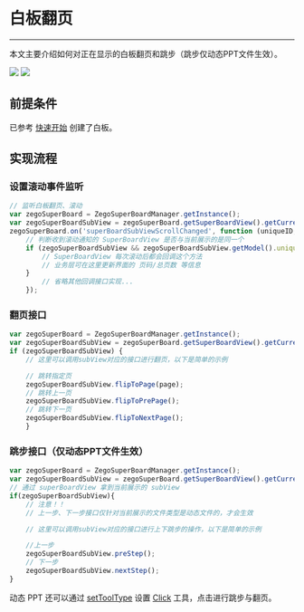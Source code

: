 # 白板翻页

- - -

本文主要介绍如何对正在显示的白板翻页和跳步（跳步仅动态PPT文件生效）。

<Frame width="512" height="auto" caption=""><img src="https://doc-media.zego.im/sdk-doc/Pics/WhiteboardView/filppage.gif" /></Frame>

<Frame width="512" height="auto" caption=""><img src="https://doc-media.zego.im/sdk-doc/Pics/WhiteboardView/step.gif" /></Frame>

## 前提条件

已参考 [快速开始](/super-board-electron/quick-start/create-white-board) 创建了白板。

## 实现流程

### 设置滚动事件监听
```javascript
// 监听白板翻页、滚动
var zegoSuperBoard = ZegoSuperBoardManager.getInstance();
var zegoSuperBoardSubView = zegoSuperBoard.getSuperBoardView().getCurrentSuperBoardSubView();
zegoSuperBoard.on('superBoardSubViewScrollChanged', function (uniqueID, page, step) {
    // 判断收到滚动通知的 SuperBoardView 是否与当前展示的是同一个
    if (zegoSuperBoardSubView && zegoSuperBoardSubView.getModel().uniqueID == uniqueID) {
        // SuperBoardView 每次滚动后都会回调这个方法
        // 业务层可在这里更新界面的 页码/总页数 等信息
    }
        // 省略其他回调接口实现...
    });
```


### 翻页接口
```javascript
var zegoSuperBoard = ZegoSuperBoardManager.getInstance();
var zegoSuperBoardSubView = zegoSuperBoard.getSuperBoardView().getCurrentSuperBoardSubView();
if (zegoSuperBoardSubView) {
    // 这里可以调用subView对应的接口进行翻页，以下是简单的示例

    // 跳转指定页
    zegoSuperBoardSubView.flipToPage(page);
    // 跳转上一页
    zegoSuperBoardSubView.flipToPrePage();
    // 跳转下一页
    zegoSuperBoardSubView.flipToNextPage();
    }
```

### 跳步接口（仅动态PPT文件生效）
```javascript
var zegoSuperBoard = ZegoSuperBoardManager.getInstance();
var zegoSuperBoardSubView = zegoSuperBoard.getSuperBoardView().getCurrentSuperBoardSubView();
// 通过 superBoardView 拿到当前展示的 subView
if(zegoSuperBoardSubView){
    // 注意！！
    // 上一步、下一步接口仅针对当前展示的文件类型是动态文件的，才会生效

    // 这里可以调用subView对应的接口进行上下跳步的操作，以下是简单的示例

    //上一步
    zegoSuperBoardSubView.preStep();
    // 下一步
    zegoSuperBoardSubView.nextStep();
}
```
动态 PPT 还可以通过 [setToolType](https://doc-zh.zego.im/article/api?doc=superboard_API~javascript_electron~class~ZegoSuperBoardManager#set-tool-type) 设置 [Click](https://doc-zh.zego.im/article/api?doc=superboard_API~javascript_electron~enum~ZegoSuperBoardTool#click) 工具，点击进行跳步与翻页。
